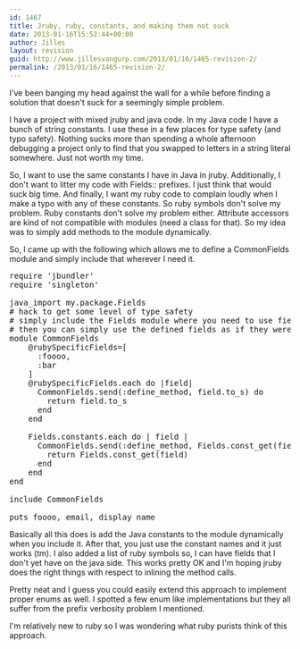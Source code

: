 ```yaml
---
id: 1467
title: Jruby, ruby, constants, and making them not suck
date: 2013-01-16T15:52:44+00:00
author: Jilles
layout: revision
guid: http://www.jillesvangurp.com/2013/01/16/1465-revision-2/
permalink: /2013/01/16/1465-revision-2/
---
```

I've been banging my head against the wall for a while before finding a solution that doesn't suck for a seemingly simple problem.

I have a project with mixed jruby and java code. In my Java code I have a bunch of string constants. I use these in a few places for type safety (and typo safety). Nothing sucks more than spending a whole afternoon debugging a project only to find that you swapped to letters in a string literal somewhere. Just not worth my time. 

So, I want to use the same constants I have in Java in jruby. Additionally, I don't want to litter my code with Fields:: prefixes. I just think that would suck big time. And finally, I want my ruby code to complain loudly when I make a typo with any of these constants. So ruby symbols don't solve my problem. Ruby constants don't solve my problem either. Attribute accessors are kind of not compatible with modules (need a class for that). So my idea was to simply add methods to the module dynamically.

So, I came up with the following which allows me to define a CommonFields module and simply include that wherever I need it.

<pre>
require 'jbundler'
require 'singleton'

java_import my.package.Fields
# hack to get some level of type safety
# simply include the Fields module where you need to use field names and 
# then you can simply use the defined fields as if they were methods that return a string
module CommonFields
    @rubySpecificFields=[
      :foooo,
      :bar
    ]
    @rubySpecificFields.each do |field|
      CommonFields.send(:define_method, field.to_s) do
        return field.to_s
      end  
    end
    
    Fields.constants.each do | field |
      CommonFields.send(:define_method, Fields.const_get(field)) do
        return Fields.const_get(field)
      end
    end
end

include CommonFields
  
puts foooo, email, display_name
</pre>

Basically all this does is add the Java constants to the module dynamically when you include it. After that, you just use the constant names and it just works (tm).
I also added a list of ruby symbols so, I can have fields that I don't yet have on the java side. This works pretty OK and I'm hoping jruby does the right things with respect to inlining the method calls.

Pretty neat and I guess you could easily extend this approach to implement proper enums as well. I spotted a few enum like implementations but they all suffer from the prefix verbosity problem I mentioned.

I'm relatively new to ruby so I was wondering what ruby purists think of this approach.